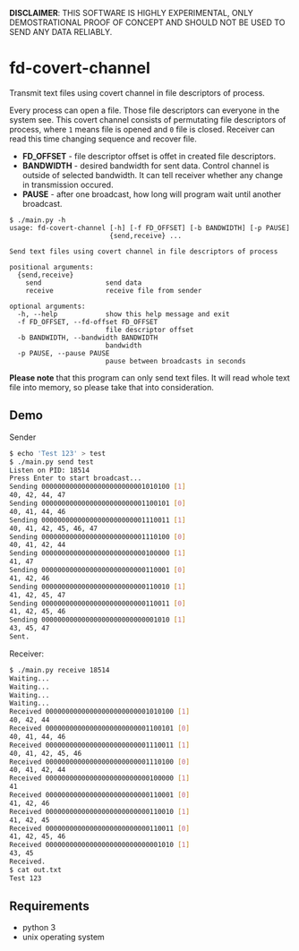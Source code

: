 **DISCLAIMER**: THIS SOFTWARE IS HIGHLY EXPERIMENTAL, ONLY DEMOSTRATIONAL PROOF OF CONCEPT AND SHOULD NOT BE USED TO SEND ANY DATA RELIABLY.

# fd-covert-channel
Transmit text files using covert channel in file descriptors of process.

Every process can open a file. Those file descriptors can everyone in the system see. This covert channel consists of permutating file descriptors of process, where `1` means file is opened and `0` file is closed. Receiver can read this time changing sequence and recover file.

- **FD_OFFSET** - file descriptor offset is offet in created file descriptors.
- **BANDWIDTH** - desired bandwidth for sent data. Control channel is outside of selected bandwidth. It can tell receiver whether any change in transmission occured.
- **PAUSE** - after one broadcast, how long will program wait until another broadcast.

```
$ ./main.py -h
usage: fd-covert-channel [-h] [-f FD_OFFSET] [-b BANDWIDTH] [-p PAUSE]
                         {send,receive} ...

Send text files using covert channel in file descriptors of process

positional arguments:
  {send,receive}
    send                send data
    receive             receive file from sender

optional arguments:
  -h, --help            show this help message and exit
  -f FD_OFFSET, --fd-offset FD_OFFSET
                        file descriptor offset
  -b BANDWIDTH, --bandwidth BANDWIDTH
                        bandwidth
  -p PAUSE, --pause PAUSE
                        pause between broadcasts in seconds
```

**Please note** that this program can only send text files. It will read whole text file into memory, so please take that into consideration.

## Demo

Sender
```sh
$ echo 'Test 123' > test
$ ./main.py send test
Listen on PID: 18514
Press Enter to start broadcast...
Sending 00000000000000000000000001010100 [1]
40, 42, 44, 47
Sending 00000000000000000000000001100101 [0]
40, 41, 44, 46
Sending 00000000000000000000000001110011 [1]
40, 41, 42, 45, 46, 47
Sending 00000000000000000000000001110100 [0]
40, 41, 42, 44
Sending 00000000000000000000000000100000 [1]
41, 47
Sending 00000000000000000000000000110001 [0]
41, 42, 46
Sending 00000000000000000000000000110010 [1]
41, 42, 45, 47
Sending 00000000000000000000000000110011 [0]
41, 42, 45, 46
Sending 00000000000000000000000000001010 [1]
43, 45, 47
Sent.
```

Receiver:
```sh
$ ./main.py receive 18514
Waiting...
Waiting...
Waiting...
Waiting...
Received 00000000000000000000000001010100 [1]
40, 42, 44
Received 00000000000000000000000001100101 [0]
40, 41, 44, 46
Received 00000000000000000000000001110011 [1]
40, 41, 42, 45, 46
Received 00000000000000000000000001110100 [0]
40, 41, 42, 44
Received 00000000000000000000000000100000 [1]
41
Received 00000000000000000000000000110001 [0]
41, 42, 46
Received 00000000000000000000000000110010 [1]
41, 42, 45
Received 00000000000000000000000000110011 [0]
41, 42, 45, 46
Received 00000000000000000000000000001010 [1]
43, 45
Received.
$ cat out.txt
Test 123
```

## Requirements
- python 3
- unix operating system
